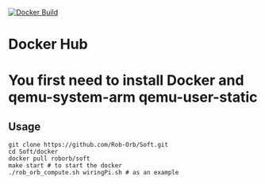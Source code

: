 [![Docker Build](https://dockerbuildbadges.quelltext.eu/status.svg?organization=roborb&repository=soft)](https://hub.docker.com/r/roborb/soft/builds/)  

# Docker Hub
# You first need to install Docker and qemu-system-arm qemu-user-static
## Usage
```
git clone https://github.com/Rob-Orb/Soft.git
cd Soft/docker
docker pull roborb/soft
make start # to start the docker
./rob_orb_compute.sh wiringPi.sh # as an example
```
